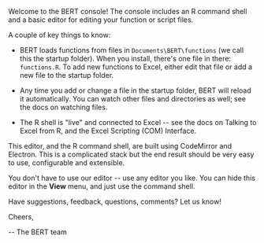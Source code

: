 
Welcome to the BERT console! The console includes an R command shell
and a basic editor for editing your function or script files.

A couple of key things to know:

 * BERT loads functions from files in `Documents\BERT\functions`
   (we call this the startup folder). When you install, there's
   one file in there: `functions.R`. To add new functions to Excel,
   either edit that file or add a new file to the startup folder.
   
 * Any time you add or change a file in the startup folder, BERT 
   will reload it automatically.  You can watch other files and 
   directories as well; see the docs on watching files.

 * The R shell is "live" and connected to Excel -- see the docs on 
   Talking to Excel from R, and the Excel Scripting (COM) Interface.

This editor, and the R command shell, are built using CodeMirror and
Electron.  This is a complicated stack but the end result should be 
very easy to use, configurable and extensible.  

You don't have to use our editor -- use any editor you like.  You
can hide this editor in the **View** menu, and just use the command
shell.

Have suggestions, feedback, questions, comments?  Let us know!  

Cheers,

 -- The BERT team
 
